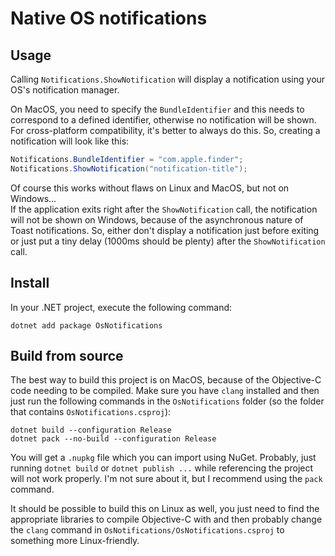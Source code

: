 # Native OS notifications

## Usage
Calling `Notifications.ShowNotification` will display a notification using your OS's notification manager.

On MacOS, you need to specify the `BundleIdentifier` and this needs to correspond to a defined identifier, otherwise no notification will be shown.
For cross-platform compatibility, it's better to always do this. So, creating a notification will look like this:
```cs
Notifications.BundleIdentifier = "com.apple.finder";
Notifications.ShowNotification("notification-title");
```

Of course this works without flaws on Linux and MacOS, but not on Windows... <br/>
If the application exits right after the `ShowNotification` call, the notification will not be shown on Windows, because of the asynchronous nature of Toast notifications. So, either don't display a notification just before exiting or just put a tiny delay (1000ms should be plenty) after the `ShowNotification` call. 

## Install
In your .NET project, execute the following command:
```
dotnet add package OsNotifications 
```

## Build from source
The best way to build this project is on MacOS, because of the Objective-C code needing to be compiled.
Make sure you have `clang` installed and then just run the following commands in the `OsNotifications` folder (so the folder that contains `OsNotifications.csproj`):
```
dotnet build --configuration Release
dotnet pack --no-build --configuration Release
```
You will get a `.nupkg` file which you can import using NuGet.
Probably, just running `dotnet build` or `dotnet publish ...` while referencing the project will not work properly. I'm not sure about it, but I recommend using the `pack` command.

It should be possible to build this on Linux as well, you just need to find the appropriate libraries to compile Objective-C with and then probably change the `clang` command in `OsNotifications/OsNotifications.csproj` to something more Linux-friendly.
